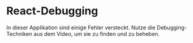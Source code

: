 # React-Debugging

In dieser Applikation sind einige Fehler versteckt. Nutze die Debugging-Techniken aus dem Video, um sie zu finden und zu beheben.
